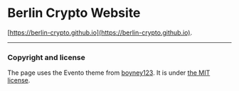 # Berlin Crypto Website

[https://berlin-crypto.github.io](https://berlin-crypto.github.io).

---

### Copyright and license

The page uses the Evento theme from [boyney123](https://github.com/boyney123/evento/).
It is under [the MIT license](/LICENSE).
